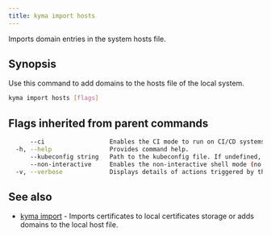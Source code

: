```yaml
---
title: kyma import hosts
---
```


Imports domain entries in the system hosts file.

## Synopsis

Use this command to add domains to the hosts file of the local system.


```bash
kyma import hosts [flags]
```

## Flags inherited from parent commands

```bash
      --ci                  Enables the CI mode to run on CI/CD systems. It avoids any user interaction (such as no dialog prompts) and ensures that logs are formatted properly in log files (such as no spinners for CLI steps).
  -h, --help                Provides command help.
      --kubeconfig string   Path to the kubeconfig file. If undefined, Kyma CLI uses the KUBECONFIG environment variable, or falls back "/$HOME/.kube/config".
      --non-interactive     Enables the non-interactive shell mode (no colorized output, no spinner)
  -v, --verbose             Displays details of actions triggered by the command.
```

## See also

* [kyma import](#kyma-import-kyma-import)	 - Imports certificates to local certificates storage or adds domains to the local host file.

